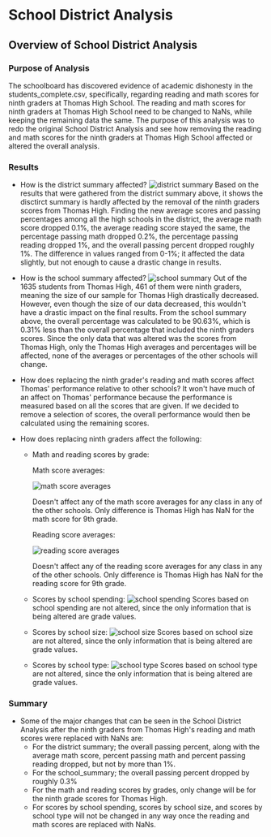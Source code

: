 # School District Analysis

## Overview of School District Analysis

### Purpose of Analysis
The schoolboard has discovered evidence of academic dishonesty in the students_complete.csv, specifically, regarding reading and math scores for ninth graders at Thomas High School. The reading and math scores for ninth graders at Thomas High School need to be changed to NaNs, while keeping the remaining data the same. The purpose of this analysis was to redo the original School District Analysis and see how removing the reading and math scores for the ninth graders at Thomas High School affected or altered the overall analysis.


### Results
- How is the district summary affected?
![district summary](https://user-images.githubusercontent.com/75760493/104870399-0bf5bb80-590e-11eb-8bfd-2ee5651a3573.PNG)
Based on the results that were gathered from the district summary above, it shows the disctirct summary is hardly affected by the removal of the ninth graders scores from Thomas High. Finding the new average scores and passing percentages among all the high schools in the district, the average math score dropped 0.1%, the average reading score stayed the same, the percentage passing math dropped 0.2%, the percentage passing reading dropped 1%, and the overall passing percent dropped roughly 1%. The difference in values ranged from 0-1%; it affected the data slightly, but not enough to cause a drastic change in results.

- How is the school summary affected?
![school summary](https://user-images.githubusercontent.com/75760493/104870514-54ad7480-590e-11eb-973f-e1bf30086a8c.PNG)
Out of the 1635 students from Thomas High, 461 of them were ninth graders, meaning the size of our sample for Thomas High drastically decreased. However, even though the size of our data decreased, this wouldn't have a drastic impact on the final results. From the school summary above, the overall percentage was calculated to be 90.63%, which is 0.31% less than the overall percentage that included the ninth graders scores. Since the only data that was altered was the scores from Thomas High, only the Thomas High averages and percentages will be affected, none of the averages or percentages of the other schools will change.

- How does replacing the ninth grader's reading and math scores affect Thomas' performance relative to other schools?
It won't have much of an affect on Thomas' performance because the performance is measured based on all the scores that are given. If we decided to remove a selection of scores, the overall performance would then be calculated using the remaining scores. 



- How does replacing ninth graders affect the following:
    
    - Math and reading scores by grade:
    
        Math score averages: 
        
        ![math score averages](https://user-images.githubusercontent.com/75760493/104870535-642cbd80-590e-11eb-9387-40cfba916e3c.PNG)
        
        Doesn't affect any of the math score averages for any class in any of the other schools. Only difference is Thomas High has NaN for the math score for 9th grade.
    
    
        Reading score averages:
        
        ![reading score averages](https://user-images.githubusercontent.com/75760493/104870566-7575ca00-590e-11eb-9ccd-168d04a5d427.PNG)
        
        Doesn't affect any of the reading score averages for any class in any of the other schools. Only difference is Thomas High has NaN for the reading score for 9th grade.
    
    - Scores by school spending:
    ![school spending](https://user-images.githubusercontent.com/75760493/104870614-91796b80-590e-11eb-8b76-bde885e60b5d.PNG)
    Scores based on school spending are not altered, since the only information that is being altered are grade values.
    
    - Scores by school size:
    ![school size](https://user-images.githubusercontent.com/75760493/104870653-a7872c00-590e-11eb-8359-c5352959d0ac.PNG)
    Scores based on school size are not altered, since the only information that is being altered are grade values.
    
    - Scores by school type:
    ![school type](https://user-images.githubusercontent.com/75760493/104870674-b372ee00-590e-11eb-9cdc-1a02041f573a.PNG)
    Scores based on school type are not altered, since the only information that is being altered are grade values.
    



### Summary

- Some of the major changes that can be seen in the School District Analysis after the ninth graders from Thomas High's reading and math scores were replaced with NaNs are: 
    - For the district summary; the overall passing percent, along with the average math score, percent passing math and percent passing reading dropped, but not by more than 1%.
    - For the school_summary; the overall passing percent dropped by roughly 0.3%
    - For the math and reading scores by grades, only change will be for the ninth grade scores for Thomas High.
    - For scores by school spending, scores by school size, and scores by school type will not be changed in any way once the reading and math scores are replaced with NaNs.

